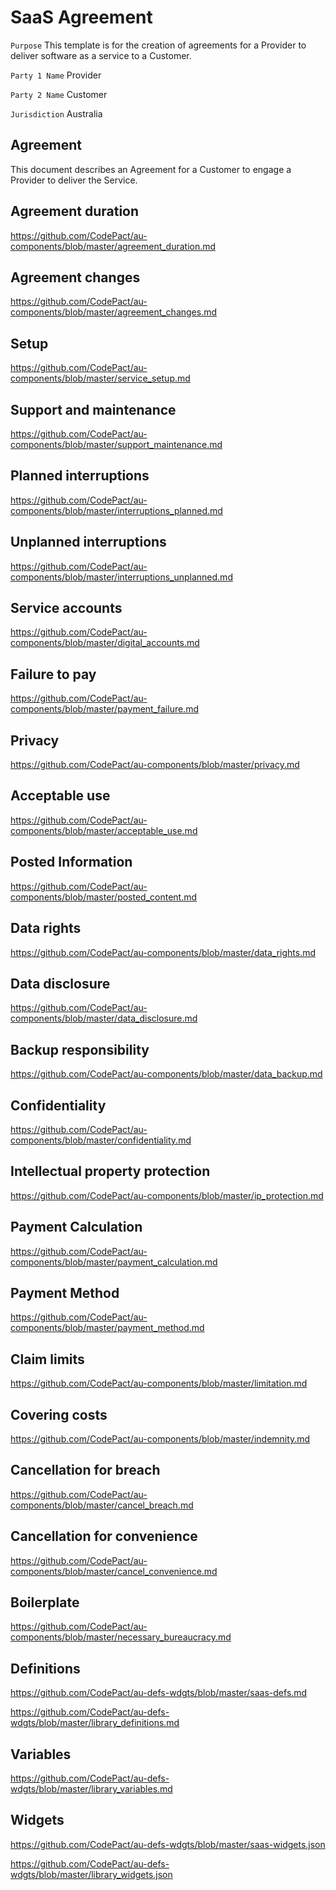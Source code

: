 # SaaS Agreement

`Purpose` This template is for the creation of agreements for a Provider to deliver software as a service to a Customer.

`Party 1 Name` Provider 

`Party 2 Name` Customer

`Jurisdiction` Australia

## Agreement

This document describes an Agreement for a Customer to engage a Provider to deliver the Service.

## Agreement duration

https://github.com/CodePact/au-components/blob/master/agreement_duration.md

## Agreement changes

https://github.com/CodePact/au-components/blob/master/agreement_changes.md

## Setup

https://github.com/CodePact/au-components/blob/master/service_setup.md

## Support and maintenance

https://github.com/CodePact/au-components/blob/master/support_maintenance.md

## Planned interruptions

https://github.com/CodePact/au-components/blob/master/interruptions_planned.md

## Unplanned interruptions

https://github.com/CodePact/au-components/blob/master/interruptions_unplanned.md

## Service accounts

https://github.com/CodePact/au-components/blob/master/digital_accounts.md

## Failure to pay

https://github.com/CodePact/au-components/blob/master/payment_failure.md

## Privacy

https://github.com/CodePact/au-components/blob/master/privacy.md

## Acceptable use

https://github.com/CodePact/au-components/blob/master/acceptable_use.md

## Posted Information

https://github.com/CodePact/au-components/blob/master/posted_content.md

## Data rights

https://github.com/CodePact/au-components/blob/master/data_rights.md

## Data disclosure

https://github.com/CodePact/au-components/blob/master/data_disclosure.md

## Backup responsibility

https://github.com/CodePact/au-components/blob/master/data_backup.md

## Confidentiality

https://github.com/CodePact/au-components/blob/master/confidentiality.md

## Intellectual property protection

https://github.com/CodePact/au-components/blob/master/ip_protection.md

## Payment Calculation

https://github.com/CodePact/au-components/blob/master/payment_calculation.md

## Payment Method

https://github.com/CodePact/au-components/blob/master/payment_method.md

## Claim limits

https://github.com/CodePact/au-components/blob/master/limitation.md

## Covering costs

https://github.com/CodePact/au-components/blob/master/indemnity.md

## Cancellation for breach

https://github.com/CodePact/au-components/blob/master/cancel_breach.md

## Cancellation for convenience

https://github.com/CodePact/au-components/blob/master/cancel_convenience.md

## Boilerplate

https://github.com/CodePact/au-components/blob/master/necessary_bureaucracy.md

## Definitions

https://github.com/CodePact/au-defs-wdgts/blob/master/saas-defs.md

https://github.com/CodePact/au-defs-wdgts/blob/master/library_definitions.md

## Variables

https://github.com/CodePact/au-defs-wdgts/blob/master/library_variables.md

## Widgets

https://github.com/CodePact/au-defs-wdgts/blob/master/saas-widgets.json

https://github.com/CodePact/au-defs-wdgts/blob/master/library_widgets.json
